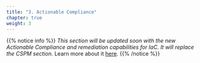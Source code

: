 ```yaml
---
title: "3. Actionable Compliance"
chapter: true
weight: 3
---
```


{{% notice info %}}
*This section will be updated soon with the new Actionable Compliance and remediation capabilities for IaC. It will replace the CSPM section.*
Learn more about it [here](https://sysdig.com/blog/security-infrastructure-as-code-sysdig/).
{{% /notice %}}

<!-- 
## Requirements

- Sysdig Secure SaaS account
- A cloud account connected to Sysdig Secure
- For KSPM, you need to deploy the agent with the option `kspm.deploy` enabled.
- For automatic remediation (open a PR with the fix automatically) IaC Security needs to be enabled.


## What is Compliance?

Compliance is the set of practices aimed at meeting a set of regulatory industry requirements, best practices and rules.

All industries have regulations to meet and software is not an exception.
In Software Security, there are different benchmarks to guarantee robust controls
of cloud assets and Kubernetes workloads (SOC, ISO, etc.).

To operate in some bussiness areas, it is required to be acredited to one or more of them.

How can you know what's your current compliance status?
Manually evaluating compliance requirements is an impossible task.
This is why a tool like Sysdig Secure can help your organization to stay compliant.

Sysdig Secure will check the status of your organization regarding different compliance benchmarks
and suggest and apply remediation to those not meeting the standard.


## Actionable Compliance


## Remediations: types

### Status of a control

- Pass
- Fail
- Accept risk: a failed control can be removed from the failed score. 

remediations: types -->

